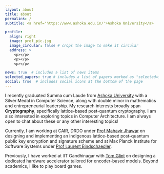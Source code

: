 ```yaml
---
layout: about
title: about
permalink: /
subtitle: <a href='https://www.ashoka.edu.in/'>Ashoka University</a>

profile:
  align: right
  image: prof_pic.jpg
  image_circular: false # crops the image to make it circular
  address: >
    <p></p>
    <p></p>
    <p></p>

news: true  # includes a list of news items
selected_papers: true # includes a list of papers marked as "selected={true}"
social: true  # includes social icons at the bottom of the page
---
```


I recently graduated Summa cum Laude from [Ashoka University](https://www.ashoka.edu.in/) with a Silver Medal in Computer Science, along with double minor in mathematics and entrepreneurial leadership. My research interests broadly span <b>Cryptography</b>, specifically lattice-based post-quantum cryptography. I am also interested in exploring topics in Computer Architecture. I am always open to chat about these or any other interesting topics!

Currently, I am working at CAIR, DRDO under [Prof Mahavir Jhawar](https://sites.google.com/site/homeofmahavir/Home) on designing and implementing an indigenous lattice-based post-quantum public key encryption and signature scheme and at Max Planck Institute for Software Systems under [Prof Laurent Bindschaedler](https://binds.ch/).

Previously, I have worked at IIT Gandhinagar with [Tom Glint](https://sites.google.com/view/tomglint/home) on designing a dedicated hardware accelerator tailored for encoder-based models. Beyond academics, I like to play board games.
<!-- I am specifically interested in the building secure computer systems in a post-quantum world - let’s chat if this sounds exciting! -->